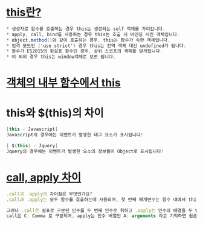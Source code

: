 # [this란?](https://www.zerocho.com/category/JavaScript/post/5b0645cc7e3e36001bf676eb)
```java
* 생성자로 함수를 호출하는 경우 this는 생성되는 self 객체를 가리킵니다.
* apply, call, bind를 사용하는 경우 this는 호출 시 바인딩 시킨 객체입니다.
* object.method()와 같이 호출하는 경우, this는 함수가 속한 객체입니다.
* 엄격 모드인 ('use strict') 경우 this는 전역 객체 대신 undefined가 됩니다.
* 함수가 ES2015의 화살표 함수인 경우, 상위 스코프의 객체를 받게됩니다.
* 이 외의 경우 this는 window객체로 보면 됩니다.

```

# [객체의 내부 함수에서 this](https://wormwlrm.github.io/2019/03/04/You-should-know-JavaScript-this.html)

# this와 $(this)의 차이
```java
[this - Javascript]
Javascript의 경우에는 이벤트가 발생한 태그 요소가 표시됩니다!

[ $(this) - Jquery]
Jquery의 경우에는 이벤트가 발생한 요소의 정보들이 Object로 표시됩니다!
```


# [call, apply 차이](https://velog.io/@chris/front-end-interview-handbook-js-1#foreach-%EB%A3%A8%ED%94%84%EC%99%80-map-%EB%A3%A8%ED%94%84-%EC%82%AC%EC%9D%B4%EC%9D%98-%EC%A3%BC%EC%9A%94-%EC%B0%A8%EC%9D%B4%EC%A0%90%EC%9D%84-%EC%84%A4%EB%AA%85%ED%95%A0-%EC%88%98-%EC%9E%88%EB%82%98%EC%9A%94-%EC%99%9C-%EB%91%98-%EC%A4%91-%ED%95%98%EB%82%98%EB%A5%BC-%EC%84%A0%ED%83%9D%ED%95%A0-%EA%B2%83%EC%9D%B8%EA%B0%80%EC%9A%94)
```javascript
.call과 .apply의 차이점은 무엇인가요?
.call과 .apply는 모두 함수를 호출하는데 사용되며, 첫 번째 매개변수는 함수 내에서 this의 값으로 사용됩니다. 

그러나 .call은 쉼표로 구분된 인수를 두 번째 인수로 취하고 .apply는 인수의 배열을 두 번째 인수로 취합니다. 
call은 C: Comma 로 구분되며, apply는 인수 배열인 A: arguments 라고 기억하면 쉽습니다.
```
